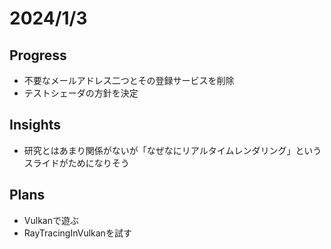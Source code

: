 # 2024/1/3

## Progress

- 不要なメールアドレス二つとその登録サービスを削除
- テストシェーダの方針を決定

## Insights

- 研究とはあまり関係がないが「なぜなにリアルタイムレンダリング」というスライドがためになりそう

## Plans

- Vulkanで遊ぶ
- RayTracingInVulkanを試す
